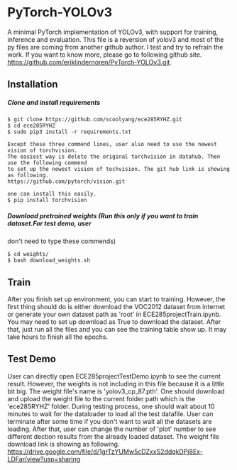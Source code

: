 # PyTorch-YOLOv3
A minimal PyTorch implementation of YOLOv3, with support for training, inference and evaluation. This file is a reversion of yolov3 and most of the py files are coming from another github author. I test and try to refrain the work. If you want to know more, please go to following github site. https://github.com/eriklindernoren/PyTorch-YOLOv3.git.

## Installation
##### Clone and install requirements
    $ git clone https://github.com/scoolyang/ece285RYHZ.git
    $ cd ece285RYHZ
    $ sudo pip3 install -r requirements.txt
    
    Except these three commend lines, user also need to use the newest vision of torchvision. 
    The easiest way is delete the original torchvision in datahub. Then use the following commend 
    to set up the newest vision of tochvision. The git hub link is showing as following.
    https://github.com/pytorch/vision.git
    
    one can install this easily.
    $ pip install torchvision

##### Download pretrained weights (Run this only if you want to train dataset.For test demo, user
don't need to type these commends)

    $ cd weights/
    $ bash download_weights.sh
    
## Train

After you finish set up environment, you can start to training. However, the first thing should do is either 
download the VOC2012 dataset from internet or generate your own dataset path as 'root' in ECE285projectTrain.ipynb. You may need to set up download as True to download the dataset. After that, just run all the files and you can see the training table show up. It may take hours to finish all the epochs.

## Test Demo

User can directly open ECE285projectTestDemo.ipynb to see the current result. However, the weights is not including in this file because it is a little bit big. The weight file's name is 'yolov3_cp_87.pth'. One should download and upload the weight file to the current folder path which is the 'ece285RYHZ' folder. During testing process, one should wait about 10 minutes to wait for the dataloader to load all the test datafile. User can terminate after some time if you don't want to wait all the datasets are loading. After that, user can change the number of 'plot' number to see different dection results from the already loaded dataset. The weight file download link is showing as following.
https://drive.google.com/file/d/1grTzYUMw5cDZxxS2ddqkDPj8Ex-LDFar/view?usp=sharing

    


